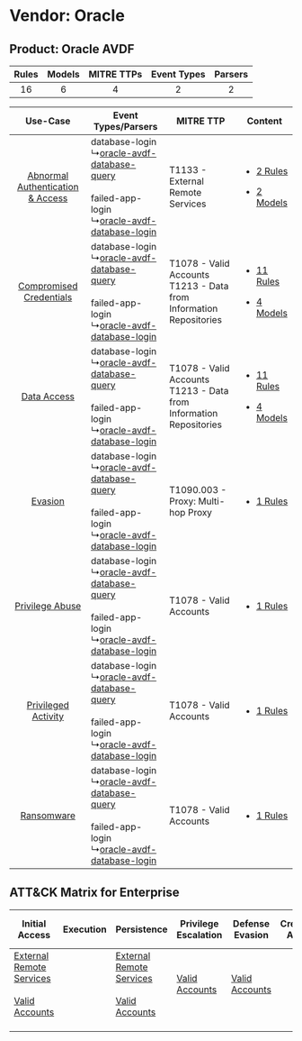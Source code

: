 Vendor: Oracle
==============
Product: Oracle AVDF
--------------------
| Rules | Models | MITRE TTPs | Event Types | Parsers |
|:-----:|:------:|:----------:|:-----------:|:-------:|
|  16   |   6    |     4      |      2      |    2    |

|    Use-Case    | Event Types/Parsers    | MITRE TTP    | Content    |
|:----:| ---- | ---- | ---- |
| [Abnormal Authentication & Access](../../../UseCases/uc_abnormal_authentication_&_access.md) |  database-login<br> ↳[oracle-avdf-database-query](Ps/pC_oracleavdfdatabasequery.md)<br><br> failed-app-login<br> ↳[oracle-avdf-database-login](Ps/pC_oracleavdfdatabaselogin.md)<br> | T1133 - External Remote Services<br>    | [<ul><li>2 Rules</li></ul><ul><li>2 Models</li></ul>](RM/r_m_oracle_oracle_avdf_Abnormal_Authentication_&_Access.md) |
|          [Compromised Credentials](../../../UseCases/uc_compromised_credentials.md)          |  database-login<br> ↳[oracle-avdf-database-query](Ps/pC_oracleavdfdatabasequery.md)<br><br> failed-app-login<br> ↳[oracle-avdf-database-login](Ps/pC_oracleavdfdatabaselogin.md)<br> | T1078 - Valid Accounts<br>T1213 - Data from Information Repositories<br> | [<ul><li>11 Rules</li></ul><ul><li>4 Models</li></ul>](RM/r_m_oracle_oracle_avdf_Compromised_Credentials.md)         |
|    [Data Access](../../../UseCases/uc_data_access.md)    |  database-login<br> ↳[oracle-avdf-database-query](Ps/pC_oracleavdfdatabasequery.md)<br><br> failed-app-login<br> ↳[oracle-avdf-database-login](Ps/pC_oracleavdfdatabaselogin.md)<br> | T1078 - Valid Accounts<br>T1213 - Data from Information Repositories<br> | [<ul><li>11 Rules</li></ul><ul><li>4 Models</li></ul>](RM/r_m_oracle_oracle_avdf_Data_Access.md)    |
|    [Evasion](../../../UseCases/uc_evasion.md)    |  database-login<br> ↳[oracle-avdf-database-query](Ps/pC_oracleavdfdatabasequery.md)<br><br> failed-app-login<br> ↳[oracle-avdf-database-login](Ps/pC_oracleavdfdatabaselogin.md)<br> | T1090.003 - Proxy: Multi-hop Proxy<br>    | [<ul><li>1 Rules</li></ul>](RM/r_m_oracle_oracle_avdf_Evasion.md)    |
|    [Privilege Abuse](../../../UseCases/uc_privilege_abuse.md)    |  database-login<br> ↳[oracle-avdf-database-query](Ps/pC_oracleavdfdatabasequery.md)<br><br> failed-app-login<br> ↳[oracle-avdf-database-login](Ps/pC_oracleavdfdatabaselogin.md)<br> | T1078 - Valid Accounts<br>    | [<ul><li>1 Rules</li></ul>](RM/r_m_oracle_oracle_avdf_Privilege_Abuse.md)    |
|    [Privileged Activity](../../../UseCases/uc_privileged_activity.md)    |  database-login<br> ↳[oracle-avdf-database-query](Ps/pC_oracleavdfdatabasequery.md)<br><br> failed-app-login<br> ↳[oracle-avdf-database-login](Ps/pC_oracleavdfdatabaselogin.md)<br> | T1078 - Valid Accounts<br>    | [<ul><li>1 Rules</li></ul>](RM/r_m_oracle_oracle_avdf_Privileged_Activity.md)    |
|    [Ransomware](../../../UseCases/uc_ransomware.md)    |  database-login<br> ↳[oracle-avdf-database-query](Ps/pC_oracleavdfdatabasequery.md)<br><br> failed-app-login<br> ↳[oracle-avdf-database-login](Ps/pC_oracleavdfdatabaselogin.md)<br> | T1078 - Valid Accounts<br>    | [<ul><li>1 Rules</li></ul>](RM/r_m_oracle_oracle_avdf_Ransomware.md)    |

ATT&CK Matrix for Enterprise
----------------------------
| Initial Access                                                                                                                                   | Execution | Persistence                                                                                                                                      | Privilege Escalation                                                | Defense Evasion                                                     | Credential Access | Discovery | Lateral Movement | Collection                                                                              | Command and Control                                                                                                                       | Exfiltration | Impact |
| ------------------------------------------------------------------------------------------------------------------------------------------------ | --------- | ------------------------------------------------------------------------------------------------------------------------------------------------ | ------------------------------------------------------------------- | ------------------------------------------------------------------- | ----------------- | --------- | ---------------- | --------------------------------------------------------------------------------------- | ----------------------------------------------------------------------------------------------------------------------------------------- | ------------ | ------ |
| [External Remote Services](https://attack.mitre.org/techniques/T1133)<br><br>[Valid Accounts](https://attack.mitre.org/techniques/T1078)<br><br> |           | [External Remote Services](https://attack.mitre.org/techniques/T1133)<br><br>[Valid Accounts](https://attack.mitre.org/techniques/T1078)<br><br> | [Valid Accounts](https://attack.mitre.org/techniques/T1078)<br><br> | [Valid Accounts](https://attack.mitre.org/techniques/T1078)<br><br> |                   |           |                  | [Data from Information Repositories](https://attack.mitre.org/techniques/T1213)<br><br> | [Proxy: Multi-hop Proxy](https://attack.mitre.org/techniques/T1090/003)<br><br>[Proxy](https://attack.mitre.org/techniques/T1090)<br><br> |              |        |